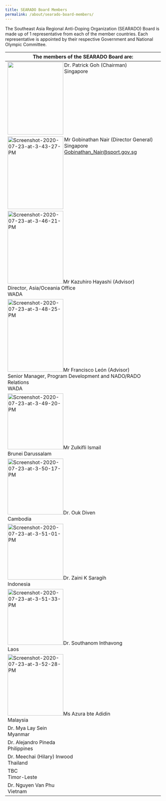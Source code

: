 ```yaml
---
title: SEARADO Board Members
permalink: /about/searado-board-members/
---
```

The Southeast Asia Regional Anti-Doping Organization (SEARADO) Board is made up of 1 representative from each of the member countries. Each representative is appointed by their respective Government and National Olympic Committee.

|  The members of the SEARADO Board are:  |
| --- |
|  <a><img align="left" src="https://i.ibb.co/ck2sVbN/Screenshot-2020-07-23-at-3-20-09-PM.png" style="border:none;width:180px;height:234px;" /></a>Dr. Patrick Goh (Chairman)<br>Singapore  |
|  <a><img align="left" src="https://i.ibb.co/pjJT9Gf/Screenshot-2020-07-23-at-3-43-27-PM.png" alt="Screenshot-2020-07-23-at-3-43-27-PM" style="border:none;width:180px;height:234px;"></a>Mr Gobinathan Nair (Director General)<br>Singapore<br>Gobinathan_Nair@sport.gov.sg  |
|  <a><img src="https://i.ibb.co/6yts7Q1/Screenshot-2020-07-23-at-3-46-21-PM.png" alt="Screenshot-2020-07-23-at-3-46-21-PM" style="border:none;width:180px;height:234px;"></a>Mr Kazuhiro Hayashi (Advisor)<br>Director, Asia/Oceania Office<br>WADA  |
|  <a><img src="https://i.ibb.co/RN9hZBV/Screenshot-2020-07-23-at-3-48-25-PM.png" alt="Screenshot-2020-07-23-at-3-48-25-PM" style="border:none;width:180px;height:234px;"></a>Mr Francisco León (Advisor)<br>Senior Manager, Program Development and NADO/RADO Relations<br>WADA  |
|  <a><img src="https://i.ibb.co/MC9PcRd/Screenshot-2020-07-23-at-3-49-20-PM.png" alt="Screenshot-2020-07-23-at-3-49-20-PM" style="border:none;width:180px;height:180px;"></a>Mr Zulkifli Ismail<br>Brunei Darussalam  |
|  <a><img src="https://i.ibb.co/4pgZ9Xj/Screenshot-2020-07-23-at-3-50-17-PM.png" alt="Screenshot-2020-07-23-at-3-50-17-PM" style="border:none;width:180px;height:180px;"></a>Dr. Ouk Diven<br>Cambodia  |
|  <a><img src="https://i.ibb.co/8zfkFLt/Screenshot-2020-07-23-at-3-51-01-PM.png" alt="Screenshot-2020-07-23-at-3-51-01-PM" style="border:none;width:180px;height:180px;"></a>Dr. Zaini K Saragih<br>Indonesia  |
|  <a><img src="https://i.ibb.co/YtjJYzj/Screenshot-2020-07-23-at-3-51-33-PM.png" alt="Screenshot-2020-07-23-at-3-51-33-PM" style="border:none;width:180px;height:180px;"></a>Dr. Southanom Inthavong<br>Laos  |
|  <a><img src="https://i.ibb.co/jGv7KNJ/Screenshot-2020-07-23-at-3-52-28-PM.png" alt="Screenshot-2020-07-23-at-3-52-28-PM" style="border:none;width:180px;height:198px;"></a>Ms Azura bte Adidin<br>Malaysia  |
|  Dr. Mya Lay Sein<br>Myanmar  |
|  Dr. Alejandro Pineda<br>Philippines  |
|  Dr. Meechai (Hilary) Inwood<br>Thailand  |
|  TBC<br>Timor-Leste  |
|  Dr. Nguyen Van Phu<br>Vietnam  |
